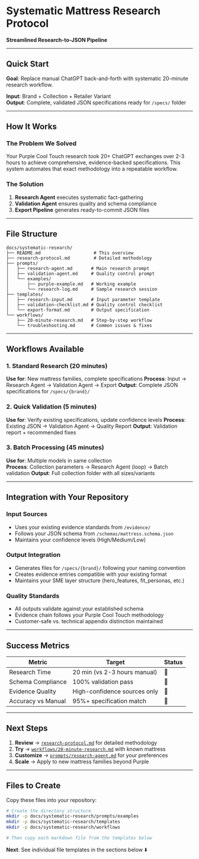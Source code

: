 # Systematic Mattress Research Protocol
**Streamlined Research-to-JSON Pipeline**

---

## Quick Start

**Goal**: Replace manual ChatGPT back-and-forth with systematic 20-minute research workflow.

**Input**: Brand + Collection + Retailer Variant  
**Output**: Complete, validated JSON specifications ready for `/specs/` folder

---

## How It Works

### The Problem We Solved
Your Purple Cool Touch research took 20+ ChatGPT exchanges over 2-3 hours to achieve comprehensive, evidence-backed specifications. This system automates that exact methodology into a repeatable workflow.

### The Solution
1. **Research Agent** executes systematic fact-gathering
2. **Validation Agent** ensures quality and schema compliance  
3. **Export Pipeline** generates ready-to-commit JSON files

---

## File Structure

```
docs/systematic-research/
├── README.md                    # This overview
├── research-protocol.md         # Detailed methodology 
├── prompts/
│   ├── research-agent.md       # Main research prompt
│   ├── validation-agent.md     # Quality control prompt
│   └── examples/
│       ├── purple-example.md   # Working example
│       └── research-log.md     # Sample research session
├── templates/
│   ├── research-input.md       # Input parameter template
│   ├── validation-checklist.md # Quality control checklist
│   └── export-format.md        # Output specification
└── workflows/
    ├── 20-minute-research.md   # Step-by-step workflow
    └── troubleshooting.md      # Common issues & fixes
```

---

## Workflows Available

### 1. Standard Research (20 minutes)
**Use for**: New mattress families, complete specifications
**Process**: Input → Research Agent → Validation Agent → Export
**Output**: Complete JSON specifications for `/specs/{brand}/`

### 2. Quick Validation (5 minutes)  
**Use for**: Verify existing specifications, update confidence levels
**Process**: Existing JSON → Validation Agent → Quality Report
**Output**: Validation report + recommended fixes

### 3. Batch Processing (45 minutes)
**Use for**: Multiple models in same collection  
**Process**: Collection parameters → Research Agent (loop) → Batch validation
**Output**: Full collection folder with all sizes/variants

---

## Integration with Your Repository

### Input Sources
- Uses your existing evidence standards from `/evidence/`
- Follows your JSON schema from `/schemas/mattress.schema.json`
- Maintains your confidence levels (High/Medium/Low)

### Output Integration
- Generates files for `/specs/{brand}/` following your naming convention
- Creates evidence entries compatible with your existing format
- Maintains your SME layer structure (hero_features, fit_personas, etc.)

### Quality Standards
- All outputs validate against your established schema
- Evidence chain follows your Purple Cool Touch methodology
- Customer-safe vs. technical appendix distinction maintained

---

## Success Metrics

| Metric | Target | Status |
|--------|--------|---------|
| Research Time | 20 min (vs 2-3 hours manual) | 🎯 |
| Schema Compliance | 100% validation pass | 🎯 |
| Evidence Quality | High-confidence sources only | 🎯 |
| Accuracy vs Manual | 95%+ specification match | 🎯 |

---

## Next Steps

1. **Review** → [`research-protocol.md`](research-protocol.md) for detailed methodology
2. **Try** → [`workflows/20-minute-research.md`](workflows/20-minute-research.md) with known mattress
3. **Customize** → [`prompts/research-agent.md`](prompts/research-agent.md) for your preferences  
4. **Scale** → Apply to new mattress families beyond Purple

---

## Files to Create

Copy these files into your repository:

```bash
# Create the directory structure
mkdir -p docs/systematic-research/prompts/examples
mkdir -p docs/systematic-research/templates  
mkdir -p docs/systematic-research/workflows

# Then copy each markdown file from the templates below
```

**Next**: See individual file templates in the sections below ⬇️
